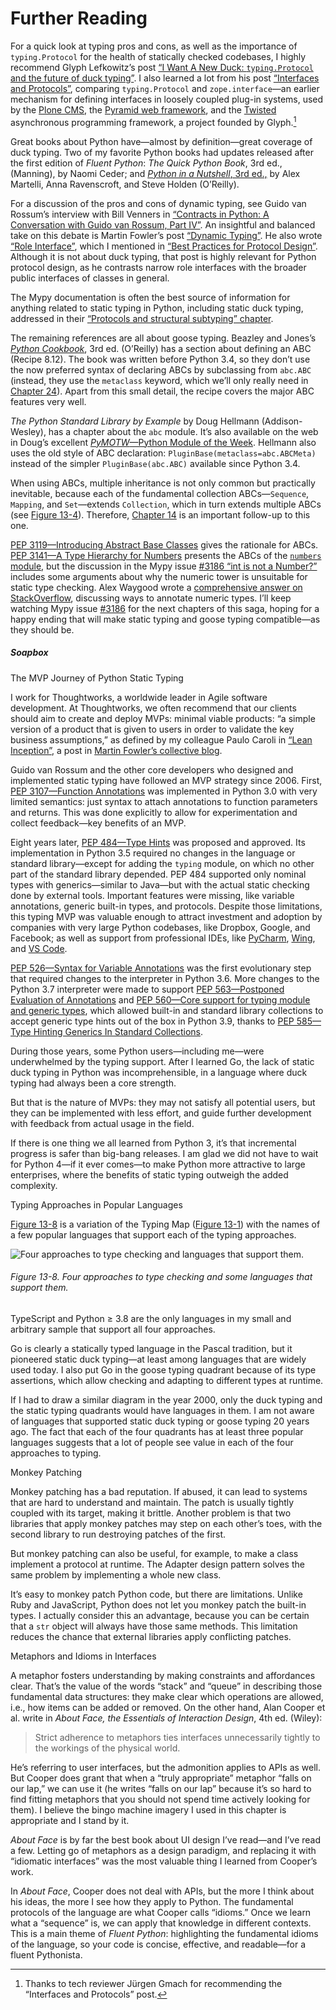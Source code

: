 # Further Reading

For a quick look at typing pros and cons, as well as the importance of `typing.Protocol` for the health of statically checked codebases, I highly recommend Glyph Lefkowitz’s post [“I Want A New Duck: `typing.Protocol` and the future of duck typing”](https://fpy.li/13-42). I also learned a lot from his post [“Interfaces and Protocols”](https://fpy.li/13-43), comparing `typing.Protocol` and `zope.interface`—an earlier mechanism for defining interfaces in loosely coupled plug-in systems, used by the [Plone CMS](https://fpy.li/13-44), the [Pyramid web framework](https://fpy.li/13-45), and the [Twisted](https://fpy.li/13-46) asynchronous programming framework, a project founded by Glyph.[^28]

Great books about Python have—almost by definition—great coverage of duck typing. Two of my favorite Python books had updates released after the first edition of _Fluent Python_: _The Quick Python Book_, 3rd ed., (Manning), by Naomi Ceder; and [_Python in a Nutshell_, 3rd ed.,](https://fpy.li/pynut3) by Alex Martelli, Anna Ravenscroft, and Steve Holden (O’Reilly).

For a discussion of the pros and cons of dynamic typing, see Guido van Rossum’s interview with Bill Venners in [“Contracts in Python: A Conversation with Guido van Rossum, Part IV”](https://fpy.li/13-47). An insightful and balanced take on this debate is Martin Fowler’s post [“Dynamic Typing”](https://fpy.li/13-48). He also wrote [“Role Interface”](https://fpy.li/13-33), which I mentioned in [“Best Practices for Protocol Design”](#best_protocol_design_sec). Although it is not about duck typing, that post is highly relevant for Python protocol design, as he contrasts narrow role interfaces with the broader public interfaces of classes in general.

The Mypy documentation is often the best source of information for anything related to static typing in Python, including static duck typing, addressed in their [“Protocols and structural subtyping” chapter](https://fpy.li/13-50).

The remaining references are all about goose typing. Beazley and Jones’s _[Python Cookbook](https://fpy.li/pycook3)_, 3rd ed. (O’Reilly) has a section about defining an ABC (Recipe 8.12). The book was written before Python 3.4, so they don’t use the now preferred syntax of declaring ABCs by subclassing from `abc.ABC` (instead, they use the `metaclass` keyword, which we’ll only really need in [Chapter 24](ch24.html#class_metaprog)). Apart from this small detail, the recipe covers the major ABC features very well.

_The Python Standard Library by Example_ by Doug Hellmann (Addison-Wesley), has a chapter about the `abc` module. It’s also available on the web in Doug’s excellent [_PyMOTW_—Python Module of the Week](https://fpy.li/13-51). Hellmann also uses the old style of ABC declaration: `PluginBase(metaclass=abc.ABCMeta)` instead of the simpler `PluginBase(abc.ABC)` available since Python 3.4.

When using ABCs, multiple inheritance is not only common but practically inevitable, because each of the fundamental collection ABCs—`Sequence`, `Mapping`, and `Set`—extends `Collection`, which in turn extends multiple ABCs (see [Figure 13-4](#collections_uml)). Therefore, [Chapter 14](ch14.html#inheritance) is an important follow-up to this one.

[PEP 3119—Introducing Abstract Base Classes](https://fpy.li/13-52) gives the rationale for ABCs. [PEP 3141—A Type Hierarchy for Numbers](https://fpy.li/13-53) presents the ABCs of the [`numbers` module](https://fpy.li/13-54), but the discussion in the Mypy issue [#3186 “int is not a Number?”](https://fpy.li/13-55) includes some arguments about why the numeric tower is unsuitable for static type checking. Alex Waygood wrote a [comprehensive answer on StackOverflow](https://fpy.li/13-56), discussing ways to annotate numeric types. I’ll keep watching Mypy issue [#3186](https://fpy.li/13-55) for the next chapters of this saga, hoping for a happy ending that will make static typing and goose typing compatible—as they should be.

##### Soapbox

The MVP Journey of Python Static Typing

I work for Thoughtworks, a worldwide leader in Agile software development. At Thoughtworks, we often recommend that our clients should aim to create and deploy MVPs: minimal viable products: “a simple version of a product that is given to users in order to validate the key business assumptions,” as defined by my colleague Paulo Caroli in [“Lean Inception”](https://fpy.li/13-58), a post in [Martin Fowler’s collective blog](https://fpy.li/13-59).

Guido van Rossum and the other core developers who designed and implemented static typing have followed an MVP strategy since 2006. First, [PEP 3107—Function Annotations](https://fpy.li/pep3107) was implemented in Python 3.0 with very limited semantics: just syntax to attach annotations to function parameters and returns. This was done explicitly to allow for experimentation and collect feedback—key benefits of an MVP.

Eight years later, [PEP 484—Type Hints](https://fpy.li/pep484) was proposed and approved. Its implementation in Python 3.5 required no changes in the language or standard library—except for adding the `typing` module, on which no other part of the standard library depended. PEP 484 supported only nominal types with generics—similar to Java—but with the actual static checking done by external tools. Important features were missing, like variable annotations, generic built-in types, and protocols. Despite those limitations, this typing MVP was valuable enough to attract investment and adoption by companies with very large Python codebases, like Dropbox, Google, and Facebook; as well as support from professional IDEs, like [PyCharm](https://fpy.li/13-60), [Wing](https://fpy.li/13-61), and [VS Code](https://fpy.li/13-62).

[PEP 526—Syntax for Variable Annotations](https://fpy.li/pep526) was the first evolutionary step that required changes to the interpreter in Python 3.6. More changes to the Python 3.7 interpreter were made to support [PEP 563—Postponed Evaluation of Annotations](https://fpy.li/pep563) and [PEP 560—Core support for typing module and generic types](https://fpy.li/pep560), which allowed built-in and standard library collections to accept generic type hints out of the box in Python 3.9, thanks to [PEP 585—Type Hinting Generics In Standard Collections](https://fpy.li/pep585).

During those years, some Python users—including me—were underwhelmed by the typing support. After I learned Go, the lack of static duck typing in Python was incomprehensible, in a language where duck typing had always been a core strength.

But that is the nature of MVPs: they may not satisfy all potential users, but they can be implemented with less effort, and guide further development with feedback from actual usage in the field.

If there is one thing we all learned from Python 3, it’s that incremental progress is safer than big-bang releases. I am glad we did not have to wait for Python 4—if it ever comes—to make Python more attractive to large enterprises, where the benefits of static typing outweigh the added complexity.

Typing Approaches in Popular Languages

[Figure 13-8](#type_systems_languages) is a variation of the Typing Map ([Figure 13-1](#type_systems_described)) with the names of a few popular languages that support each of the typing approaches.

![Four approaches to type checking and languages that support them.](assets/flpy_1308.png)

###### Figure 13-8. Four approaches to type checking and some languages that support them.

TypeScript and Python ≥ 3.8 are the only languages in my small and arbitrary sample that support all four approaches.

Go is clearly a statically typed language in the Pascal tradition, but it pioneered static duck typing—at least among languages that are widely used today. I also put Go in the goose typing quadrant because of its type assertions, which allow checking and adapting to different types at runtime.

If I had to draw a similar diagram in the year 2000, only the duck typing and the static typing quadrants would have languages in them. I am not aware of languages that supported static duck typing or goose typing 20 years ago. The fact that each of the four quadrants has at least three popular languages suggests that a lot of people see value in each of the four approaches to typing.

Monkey Patching

Monkey patching has a bad reputation. If abused, it can lead to systems that are hard to understand and maintain. The patch is usually tightly coupled with its target, making it brittle. Another problem is that two libraries that apply monkey patches may step on each other’s toes, with the second library to run destroying patches of the first.

But monkey patching can also be useful, for example, to make a class implement a protocol at runtime. The Adapter design pattern solves the same problem by implementing a whole new class.

It’s easy to monkey patch Python code, but there are limitations. Unlike Ruby and JavaScript, Python does not let you monkey patch the built-in types. I actually consider this an advantage, because you can be certain that a `str` object will always have those same methods. This limitation reduces the chance that external libraries apply conflicting patches.

Metaphors and Idioms in Interfaces

A metaphor fosters understanding by making constraints and affordances clear. That’s the value of the words “stack” and “queue” in describing those fundamental data structures: they make clear which operations are allowed, i.e., how items can be added or removed. On the other hand, Alan Cooper et al. write in _About Face, the Essentials of Interaction Design_, 4th ed. (Wiley):

> Strict adherence to metaphors ties interfaces unnecessarily tightly to the workings of the physical world.

He’s referring to user interfaces, but the admonition applies to APIs as well. But Cooper does grant that when a “truly appropriate” metaphor “falls on our lap,” we can use it (he writes “falls on our lap” because it’s so hard to find fitting metaphors that you should not spend time actively looking for them). I believe the bingo machine imagery I used in this chapter is appropriate and I stand by it.

_About Face_ is by far the best book about UI design I’ve read—and I’ve read a few. Letting go of metaphors as a design paradigm, and replacing it with “idiomatic interfaces” was the most valuable thing I learned from Cooper’s work.

In _About Face_, Cooper does not deal with APIs, but the more I think about his ideas, the more I see how they apply to Python. The fundamental protocols of the language are what Cooper calls “idioms.” Once we learn what a “sequence” is, we can apply that knowledge in different contexts. This is a main theme of _Fluent Python_: highlighting the fundamental idioms of the language, so your code is concise, effective, and readable—for a fluent Pythonista.

[^1]:  _Design Patterns: Elements of Reusable Object-Oriented Software_, “Introduction,” p. 18.

[^2]:  article on Wikipedia has a funny example in Python.

[^3]:  That’s why automated testing is necessary.

[^4]: .

[^5]:  Retrieved October 18, 2020.

[^6]:  You can also, of course, define your own ABCs—but I would discourage all but the most advanced Pythonistas from going that route, just as I would discourage them from defining their own custom metaclasses…and even for said “most advanced Pythonistas,” those of us sporting deep mastery of every fold and crease in the language, these are not tools for frequent use. Such “deep metaprogramming,” if ever appropriate, is intended for authors of broad frameworks meant to be independently extended by vast numbers of separate development teams…less than 1% of “most advanced Pythonistas” may ever need that! — _A.M._

[^7]:  Multiple inheritance was _considered harmful_ and excluded from Java, except for interfaces: Java interfaces can extend multiple interfaces, and Java classes can implement multiple interfaces.

[^8]:  Perhaps the client needs to audit the randomizer; or the agency wants to provide a rigged one. You never know…

[^9]:  «registered» and «virtual subclass» are not standard UML terms. I am using them to represent a class relationship that is specific to Python.

[^10]:  Before ABCs existed, abstract methods would raise `NotImplementedError` to signal that subclasses were responsible for their implementation. In Smalltalk-80, abstract method bodies would invoke `subclassResponsibility`, a method inherited from `object` that would produce an error with the message, “My subclass should have overridden one of my messages.”

[^11]:  The complete tree is in section “5.4. Exception hierarchy” of _The Python Standard Library_ docs.

[^12]: .

[^13]:  was devoted to the aliasing issue we just avoided here.

[^14]:  in the “Built-in Types” chapter of the Python documentation.

[^15]: . Right now, this quick explanation will do.

[^16]: .

[^17]:  leveraged a `_SupportsLessThan` protocol, which I used to enhance the annotations for `max`, `min`, `sorted`, and `list.sort`.

[^18]: .

[^19]: , for pointing out that type checking is not just a matter of checking whether the type of `x` is `T`: it’s about determining that the type of `x` is _consistent-with_ `T`, which may be expensive. It’s no wonder that Mypy takes a few seconds to type check even short Python scripts.

[^20]:  on python-dev.

[^21]:  Every method is callable, so this guideline doesn’t say much. Perhaps “provide one or two methods”? Anyway, it’s a guideline, not a strict rule.

[^22]: .

[^23]:  in PEP 544 for details and rationale.

[^24]: .

[^25]:  I did not test all the other float and integer variants NumPy offers.

[^26]:  The NumPy number types are all registered against the appropriate `numbers` ABCs, which Mypy ignores.

[^27]:  That’s a well-meaning lie on the part of typeshed: as of Python 3.9, the built-in `complex` type does not actually have a `__complex__` method.

[^28]:  Thanks to tech reviewer Jürgen Gmach for recommending the “Interfaces and Protocols” post.